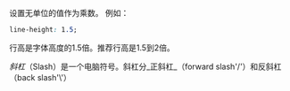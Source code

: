 设置无单位的值作为乘数。
例如：
```css
line-height: 1.5;
```
行高是字体高度的1.5倍。推荐行高是1.5到2倍。

_斜杠_（Slash）是一个电脑符号。斜杠分_正斜杠_（forward slash'/'）和反斜杠（back slash'\\'）